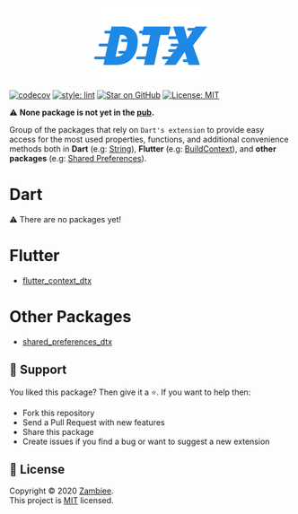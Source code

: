 <p align="center">
<img src="assets/logo.png" alt="Logo"/>
</p>

<a href="https://codecov.io/gh/zambiee/dtx"><img src="https://codecov.io/gh/zambiee/dtx/branch/main/graph/badge.svg" alt="codecov"></a>
<a href="https://github.com/passsy/dart-lint"><img src="https://img.shields.io/badge/style-lint-40c4ff.svg" alt="style: lint"></a>
<a href="https://github.com/zambiee/dtx"><img src="https://img.shields.io/github/stars/zambiee/dtx.svg?style=flat&logo=github&colorB=deeppink&label=stars" alt="Star on GitHub"></a>
<a href="https://opensource.org/licenses/MIT"><img src="https://img.shields.io/badge/license-MIT-purple.svg" alt="License: MIT"></a>

⚠️ **None package is not yet in the [pub](https://pub.dev/).**

Group of the packages that rely on `Dart's extension` to provide easy access for the most used properties, functions, and additional convenience methods both in **Dart** (e.g: [String](https://api.dart.dev/stable/2.10.0/dart-core/String-class.html)), **Flutter** (e.g: [BuildContext](https://api.flutter.dev/flutter/widgets/BuildContext-class.html)), and **other packages** (e.g: [Shared Preferences](https://pub.dev/packages/shared_preferences)).

# Dart

⚠️ There are no packages yet!

# Flutter

- [flutter_context_dtx](https://github.com/Zambiee/dtx/tree/main/packages/flutter/flutter_context_dtx)

# Other Packages

- [shared_preferences_dtx](https://github.com/Zambiee/dtx/tree/main/packages/other_packages/shared_preferences_dtx)

## 🤝 Support

You liked this package? Then give it a ⭐️. If you want to help then:

- Fork this repository
- Send a Pull Request with new features
- Share this package
- Create issues if you find a bug or want to suggest a new extension

## 📝 License

Copyright © 2020 [Zambiee](https://github.com/Zambiee).<br />
This project is [MIT](https://opensource.org/licenses/MIT) licensed.
